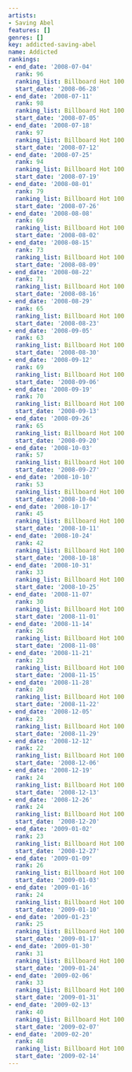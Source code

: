 ```yaml
---
artists:
- Saving Abel
features: []
genres: []
key: addicted-saving-abel
name: Addicted
rankings:
- end_date: '2008-07-04'
  rank: 96
  ranking_list: Billboard Hot 100
  start_date: '2008-06-28'
- end_date: '2008-07-11'
  rank: 98
  ranking_list: Billboard Hot 100
  start_date: '2008-07-05'
- end_date: '2008-07-18'
  rank: 97
  ranking_list: Billboard Hot 100
  start_date: '2008-07-12'
- end_date: '2008-07-25'
  rank: 94
  ranking_list: Billboard Hot 100
  start_date: '2008-07-19'
- end_date: '2008-08-01'
  rank: 79
  ranking_list: Billboard Hot 100
  start_date: '2008-07-26'
- end_date: '2008-08-08'
  rank: 69
  ranking_list: Billboard Hot 100
  start_date: '2008-08-02'
- end_date: '2008-08-15'
  rank: 73
  ranking_list: Billboard Hot 100
  start_date: '2008-08-09'
- end_date: '2008-08-22'
  rank: 71
  ranking_list: Billboard Hot 100
  start_date: '2008-08-16'
- end_date: '2008-08-29'
  rank: 65
  ranking_list: Billboard Hot 100
  start_date: '2008-08-23'
- end_date: '2008-09-05'
  rank: 63
  ranking_list: Billboard Hot 100
  start_date: '2008-08-30'
- end_date: '2008-09-12'
  rank: 69
  ranking_list: Billboard Hot 100
  start_date: '2008-09-06'
- end_date: '2008-09-19'
  rank: 70
  ranking_list: Billboard Hot 100
  start_date: '2008-09-13'
- end_date: '2008-09-26'
  rank: 65
  ranking_list: Billboard Hot 100
  start_date: '2008-09-20'
- end_date: '2008-10-03'
  rank: 57
  ranking_list: Billboard Hot 100
  start_date: '2008-09-27'
- end_date: '2008-10-10'
  rank: 53
  ranking_list: Billboard Hot 100
  start_date: '2008-10-04'
- end_date: '2008-10-17'
  rank: 45
  ranking_list: Billboard Hot 100
  start_date: '2008-10-11'
- end_date: '2008-10-24'
  rank: 42
  ranking_list: Billboard Hot 100
  start_date: '2008-10-18'
- end_date: '2008-10-31'
  rank: 33
  ranking_list: Billboard Hot 100
  start_date: '2008-10-25'
- end_date: '2008-11-07'
  rank: 30
  ranking_list: Billboard Hot 100
  start_date: '2008-11-01'
- end_date: '2008-11-14'
  rank: 26
  ranking_list: Billboard Hot 100
  start_date: '2008-11-08'
- end_date: '2008-11-21'
  rank: 23
  ranking_list: Billboard Hot 100
  start_date: '2008-11-15'
- end_date: '2008-11-28'
  rank: 20
  ranking_list: Billboard Hot 100
  start_date: '2008-11-22'
- end_date: '2008-12-05'
  rank: 23
  ranking_list: Billboard Hot 100
  start_date: '2008-11-29'
- end_date: '2008-12-12'
  rank: 22
  ranking_list: Billboard Hot 100
  start_date: '2008-12-06'
- end_date: '2008-12-19'
  rank: 24
  ranking_list: Billboard Hot 100
  start_date: '2008-12-13'
- end_date: '2008-12-26'
  rank: 24
  ranking_list: Billboard Hot 100
  start_date: '2008-12-20'
- end_date: '2009-01-02'
  rank: 23
  ranking_list: Billboard Hot 100
  start_date: '2008-12-27'
- end_date: '2009-01-09'
  rank: 26
  ranking_list: Billboard Hot 100
  start_date: '2009-01-03'
- end_date: '2009-01-16'
  rank: 24
  ranking_list: Billboard Hot 100
  start_date: '2009-01-10'
- end_date: '2009-01-23'
  rank: 25
  ranking_list: Billboard Hot 100
  start_date: '2009-01-17'
- end_date: '2009-01-30'
  rank: 31
  ranking_list: Billboard Hot 100
  start_date: '2009-01-24'
- end_date: '2009-02-06'
  rank: 33
  ranking_list: Billboard Hot 100
  start_date: '2009-01-31'
- end_date: '2009-02-13'
  rank: 40
  ranking_list: Billboard Hot 100
  start_date: '2009-02-07'
- end_date: '2009-02-20'
  rank: 48
  ranking_list: Billboard Hot 100
  start_date: '2009-02-14'
---
```


